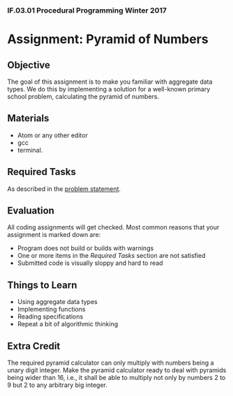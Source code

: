 ### IF.03.01 Procedural Programming Winter 2017

# Assignment: Pyramid of Numbers

## Objective
The goal of this assignment is to make you familiar with aggregate data types. We do this by implementing a solution for a well-known primary school problem, calculating the pyramid of numbers.

## Materials

- Atom or any other editor
- gcc
- terminal.

## Required Tasks
As described in the [problem statement](http://htmlpreview.github.com/?assignment/html/index.html).

## Evaluation
All coding assignments will get checked. Most common reasons that your assignment is marked down are:

- Program does not build or builds with warnings
- One or more items in the *Required Tasks* section are not satisfied
- Submitted code is visually sloppy and hard to read

## Things to Learn
- Using aggregate data types
- Implementing functions
- Reading specifications
- Repeat a bit of algorithmic thinking

## Extra Credit
The required pyramid calculator can only multiply with numbers being a unary digit integer.
Make the pyramid calculator ready to deal with pyramids being wider than 16, i.e., it shall be able to multiply not only by numbers 2 to 9 but 2 to any arbitrary big integer.
